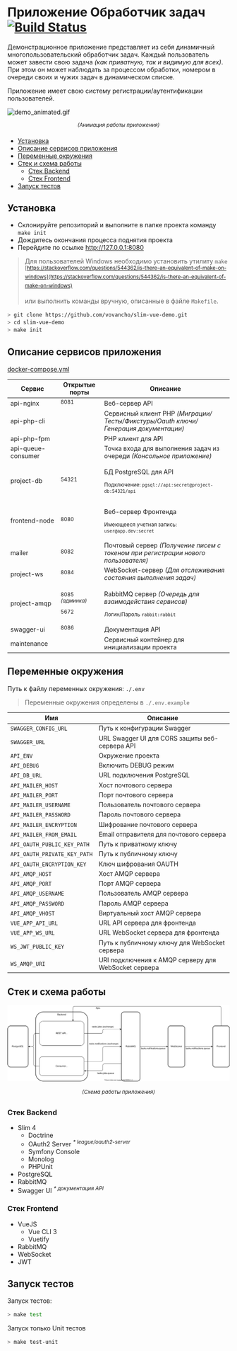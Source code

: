 # Приложение Обработчик задач [![Build Status](https://travis-ci.com/vovancho/slim-vue-demo.svg?token=73g6SyN3hhjhz6WZX1ws&branch=master)](https://travis-ci.com/vovancho/slim-vue-demo)

Демонстрационное приложение представляет из себя динамичный многопользовательский обработчик задач. Каждый пользователь может завести свою задача *(как приватную, так и видимую для всех)*. При этом он может наблюдать за процессом обработки, номером в очереди своих и чужих задач в динамическом списке.

Приложение имеет свою систему регистрации/аутентификации пользователей.

![demo_animated.gif](doc/resources/demo_animated.gif)
<p align="center"><sup><i>(Анимация работы приложения)</i></sup></p>

* [Установка](#установка)
* [Описание сервисов приложения](#описание-сервисов-приложения)
* [Переменные окружения](#переменные-окружения)
* [Стек и схема работы](#стек-и-схема-работы)
  * [Стек Backend](#стек-backend)
  * [Стек Frontend](#стек-frontend)
* [Запуск тестов](#запуск-тестов)

## Установка

* Склонируйте репозиторий и выполните в папке проекта команду `make init`
* Дождитесь окончания процесса поднятия проекта
* Перейдите по ссылке http://127.0.0.1:8080

> Для пользователей Windows необходимо установить утилиту `make`  
> <sup>[https://stackoverflow.com/questions/544362/is-there-an-equivalent-of-make-on-windows](https://stackoverflow.com/questions/544362/is-there-an-equivalent-of-make-on-windows)</sup>
>
> или выполнить команды вручную, описанные в файле `Makefile`.

```bash
> git clone https://github.com/vovancho/slim-vue-demo.git
> cd slim-vue-demo
> make init
```

## Описание сервисов приложения

[docker-compose.yml](docker-compose.yml)

Сервис             | Открытые порты                                      |  Описание
------------------ | --------------------------------------------------- |  -----------------------------------------------------------------------------------
api-nginx          | <sup>8081</sup>                                     |  Веб-сервер API
api-php-cli        |                                                     |  Сервисный клиент PHP *(Миграции/Тесты/Фикстуры/Oauth ключи/Генерация документации)*
api-php-fpm        |                                                     |  PHP клиент для API
api-queue-consumer |                                                     |  Точка входа для выполнения задач из очереди *(Консольное приложение)*
project-db         | <sup>54321</sup>                                    |  <p>БД PostgreSQL для API </p><sup><p>Подключение: `pgsql://api:secret@project-db:54321/api` </p></sup>
frontend-node      | <sup>8080</sup>                                     |  <p>Веб-сервер Фронтенда </p><sup><p> Имеющееся учетная запись: `user@app.dev:secret`</p></sup>
mailer             | <sup>8082</sup>                                     |  Почтовый сервер *(Получение писем с токеном при регистрации нового пользователя)*
project-ws         | <sup>8084</sup>                                     |  WebSocket-сервер *(Для отслеживания состояния выполнения задач)*
project-amqp       | <sup><p>8085 <i>(админка)</i></p><p>5672 </p></sup> |  <p>RabbitMQ сервер *(Очередь для взаимодействия сервисов)* </p><sup><p>Логин/Пароль `rabbit:rabbit`</p></sup>
swagger-ui         | <sup>8086</sup>                                     |  Документация API
maintenance        |                                                     |  Сервисный контейнер для инициализации проекта

## Переменные окружения

Путь к файлу переменных окружения: `./.env`

> Переменные окружения определены в `./.env.example`

Имя                          | Описание
---------------------------- | ----------------------------------------------------
`SWAGGER_CONFIG_URL`         | Путь к конфигурации Swagger
`SWAGGER_URL`                | URL Swagger UI для CORS защиты веб-сервера API
`API_ENV`                    | Окружение проекта
`API_DEBUG`                  | Включить DEBUG режим
`API_DB_URL`                 | URL подключения PostgreSQL
`API_MAILER_HOST`            | Хост почтового сервера
`API_MAILER_PORT`            | Порт почтового сервера
`API_MAILER_USERNAME`        | Пользователь почтового сервера
`API_MAILER_PASSWORD`        | Пароль почтового сервера
`API_MAILER_ENCRYPTION`      | Шифрование почтового сервера
`API_MAILER_FROM_EMAIL`      | Email отправителя для почтового сервера
`API_OAUTH_PUBLIC_KEY_PATH`  | Путь к приватному ключу
`API_OAUTH_PRIVATE_KEY_PATH` | Путь к публичному ключу
`API_OAUTH_ENCRYPTION_KEY`   | Ключ шифрования OAUTH
`API_AMQP_HOST`              | Хост AMQP сервера
`API_AMQP_PORT`              | Порт AMQP сервера
`API_AMQP_USERNAME`          | Пользователь AMQP сервера
`API_AMQP_PASSWORD`          | Пароль AMQP сервера
`API_AMQP_VHOST`             | Виртуальный хост AMQP сервера
`VUE_APP_API_URL`            | URL API сервера для фронтенда
`VUE_APP_WS_URL`             | URL WebSocket сервера для фронтенда
`WS_JWT_PUBLIC_KEY`          | Путь к публичному ключу для WebSocket сервера
`WS_AMQP_URI`                | URI подключения к AMQP серверу для WebSocket сервера

## Стек и схема работы

![scheme_of_work.svg](doc/resources/scheme_of_work.svg)
<p align="center"><sup><i>(Схема работы приложения)</i></sup></p>

### Стек Backend

 - Slim 4
   - Doctrine
   - OAuth2 Server <sup><i>* league/oauth2-server</i></sup>
   - Symfony Console
   - Monolog
   - PHPUnit
 - PostgreSQL
 - RabbitMQ
 - Swagger UI <sup><i>* документация API</i></sup>

### Стек Frontend

 - VueJS
   - Vue CLI 3
   - Vuetify
 - RabbitMQ
 - WebSocket
 - JWT

## Запуск тестов

Запуск тестов:

```bash
> make test
```

Запуск только Unit тестов

```bash
> make test-unit
```
